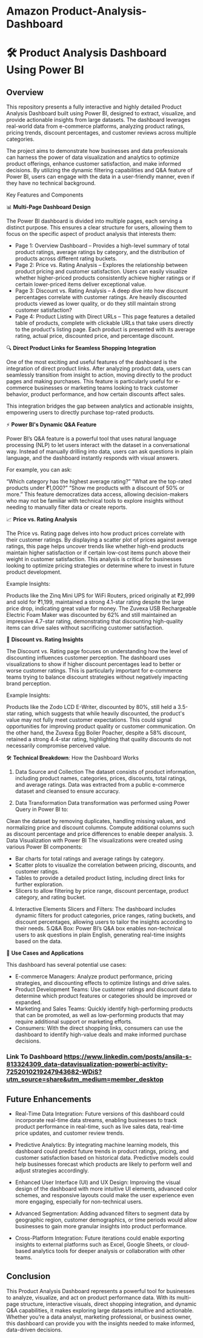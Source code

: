 # Amazon Product-Analysis-Dashboard


# 🛠️ Product Analysis Dashboard Using Power BI
## Overview

This repository presents a fully interactive and highly detailed Product Analysis Dashboard built using Power BI, designed to extract, visualize, and provide actionable insights from large datasets. The dashboard leverages real-world data from e-commerce platforms, analyzing product ratings, pricing trends, discount percentages, and customer reviews across multiple categories.

The project aims to demonstrate how businesses and data professionals can harness the power of data visualization and analytics to optimize product offerings, enhance customer satisfaction, and make informed decisions. By utilizing the dynamic filtering capabilities and Q&A feature of Power BI, users can engage with the data in a user-friendly manner, even if they have no technical background.

Key Features and Components

📊 **Multi-Page Dashboard Design**

The Power BI dashboard is divided into multiple pages, each serving a distinct purpose. This ensures a clear structure for users, allowing them to focus on the specific aspect of product analysis that interests them:

+ Page 1: Overview Dashboard – Provides a high-level summary of total product ratings, average ratings by category, and the distribution of products across different rating buckets.
+ Page 2: Price vs. Rating Analysis – Explores the relationship between product pricing and customer satisfaction. Users can easily visualize whether higher-priced products consistently achieve higher ratings or if certain lower-priced items deliver exceptional value.
+ Page 3: Discount vs. Rating Analysis – A deep dive into how discount percentages correlate with customer ratings. Are heavily discounted products viewed as lower quality, or do they still maintain strong customer satisfaction?
+ Page 4: Product Listing with Direct URLs – This page features a detailed table of products, complete with clickable URLs that take users directly to the product's listing page. Each product is presented with its average rating, actual price, discounted price, and percentage discount.

🔍 **Direct Product Links for Seamless Shopping Integration**

One of the most exciting and useful features of the dashboard is the integration of direct product links. After analyzing product data, users can seamlessly transition from insight to action, moving directly to the product pages and making purchases. This feature is particularly useful for e-commerce businesses or marketing teams looking to track customer behavior, product performance, and how certain discounts affect sales. 

This integration bridges the gap between analytics and actionable insights, empowering users to directly purchase top-rated products.

⚡ **Power BI's Dynamic Q&A Feature**

Power BI’s Q&A feature is a powerful tool that uses natural language processing (NLP) to let users interact with the dataset in a conversational way. Instead of manually drilling into data, users can ask questions in plain language, and the dashboard instantly responds with visual answers.

For example, you can ask:

“Which category has the highest average rating?”
“What are the top-rated products under ₹1,000?”
“Show me products with a discount of 50% or more.”
This feature democratizes data access, allowing decision-makers who may not be familiar with technical tools to explore insights without needing to manually filter data or create reports.

📈 **Price vs. Rating Analysis**

The Price vs. Rating page delves into how product prices correlate with their customer ratings. By displaying a scatter plot of prices against average ratings, this page helps uncover trends like whether high-end products maintain higher satisfaction or if certain low-cost items punch above their weight in customer satisfaction. This analysis is critical for businesses looking to optimize pricing strategies or determine where to invest in future product development.

Example Insights:

Products like the Zinq Mini UPS for WiFi Routers, priced originally at ₹2,999 and sold for ₹1,199, maintained a strong 4.1-star rating despite the large price drop, indicating great value for money.
The Zuvexa USB Rechargeable Electric Foam Maker was discounted by 62% and still maintained an impressive 4.7-star rating, demonstrating that discounting high-quality items can drive sales without sacrificing customer satisfaction.

💼 **Discount vs. Rating Insights**

The Discount vs. Rating page focuses on understanding how the level of discounting influences customer perception. The dashboard uses visualizations to show if higher discount percentages lead to better or worse customer ratings. This is particularly important for e-commerce teams trying to balance discount strategies without negatively impacting brand perception.

Example Insights:

Products like the Zodo LCD E-Writer, discounted by 80%, still held a 3.5-star rating, which suggests that while heavily discounted, the product's value may not fully meet customer expectations. This could signal opportunities for improving product quality or customer communication.
On the other hand, the Zuvexa Egg Boiler Poacher, despite a 58% discount, retained a strong 4.4-star rating, highlighting that quality discounts do not necessarily compromise perceived value.

🛠️ **Technical Breakdown**: How the Dashboard Works

1. Data Source and Collection
The dataset consists of product information, including product names, categories, prices, discounts, total ratings, and average ratings. Data was extracted from a public e-commerce dataset and cleansed to ensure accuracy.

2. Data Transformation
Data transformation was performed using Power Query in Power BI to:

Clean the dataset by removing duplicates, handling missing values, and normalizing price and discount columns.
Compute additional columns such as discount percentage and price differences to enable deeper analysis.
3. Data Visualization with Power BI
The visualizations were created using various Power BI components:

+ Bar charts for total ratings and average ratings by category.
+ Scatter plots to visualize the correlation between pricing, discounts, and customer ratings.
+ Tables to provide a detailed product listing, including direct links for further exploration.
+ Slicers to allow filtering by price range, discount percentage, product category, and rating bucket.

4. Interactive Elements
Slicers and Filters: The dashboard includes dynamic filters for product categories, price ranges, rating buckets, and discount percentages, allowing users to tailor the insights according to their needs.
5.Q&A Box: Power BI’s Q&A box enables non-technical users to ask questions in plain English, generating real-time insights based on the data.

🎯 **Use Cases and Applications**

This dashboard has several potential use cases:

+ E-commerce Managers: Analyze product performance, pricing strategies, and discounting effects to optimize listings and drive sales.
+ Product Development Teams: Use customer ratings and discount data to determine which product features or categories should be improved or expanded.
+ Marketing and Sales Teams: Quickly identify high-performing products that can be promoted, as well as low-performing products that may require additional support or marketing efforts.
+ Consumers: With the direct shopping links, consumers can use the dashboard to identify high-value deals and make informed purchase decisions.

### Link To Dashboard https://www.linkedin.com/posts/ansila-s-813324309_data-datavisualization-powerbi-activity-7252010219247943682-WDiS?utm_source=share&utm_medium=member_desktop

## Future Enhancements

+ Real-Time Data Integration: Future versions of this dashboard could incorporate real-time data streams, enabling businesses to track product performance in real-time, such as live sales data, real-time price updates, and customer review trends.

+ Predictive Analytics: By integrating machine learning models, this dashboard could predict future trends in product ratings, pricing, and customer satisfaction based on historical data. Predictive models could help businesses forecast which products are likely to perform well and adjust strategies accordingly.

+ Enhanced User Interface (UI) and UX Design: Improving the visual design of the dashboard with more intuitive UI elements, advanced color schemes, and responsive layouts could make the user experience even more engaging, especially for non-technical users.

+ Advanced Segmentation: Adding advanced filters to segment data by geographic region, customer demographics, or time periods would allow businesses to gain more granular insights into product performance.

+ Cross-Platform Integration: Future iterations could enable exporting insights to external platforms such as Excel, Google Sheets, or cloud-based analytics tools for deeper analysis or collaboration with other teams.

## Conclusion

This Product Analysis Dashboard represents a powerful tool for businesses to analyze, visualize, and act on product performance data. With its multi-page structure, interactive visuals, direct shopping integration, and dynamic Q&A capabilities, it makes exploring large datasets intuitive and actionable. Whether you’re a data analyst, marketing professional, or business owner, this dashboard can provide you with the insights needed to make informed, data-driven decisions.
